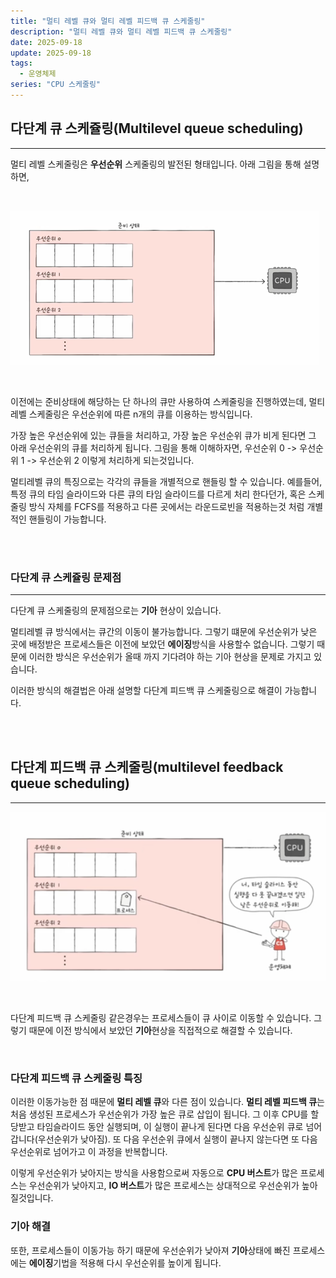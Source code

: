 ```yaml
---
title: "멀티 레벨 큐와 멀티 레벨 피드백 큐 스케줄링"
description: "멀티 레벨 큐와 멀티 레벨 피드백 큐 스케줄링"
date: 2025-09-18
update: 2025-09-18
tags:
  - 운영체제
series: "CPU 스케줄링"
---
```


## 다단계 큐 스케쥴링(Multilevel queue scheduling)

---

멀티 레벨 스케줄링은 **우선순위** 스케줄링의 발전된 형태입니다. 
아래 그림을 통해 설명 하면,

<br>

![img.png](multilevel_queue.png)

<br>

이전에는 준비상태에 해당하는 단 하나의 큐만 사용하여 스케줄링을 진행하였는데, 
멀티레벨 스케줄링은 우선순위에 따른 n개의 큐를 이용하는 방식입니다.

가장 높은 우선순위에 있는 큐들을 처리하고, 가장 높은 우선순위 큐가 비게 된다면 그 아래 우선순위의 큐를 처리하게 됩니다.
그림을 통해 이해하자면, 우선순위 0 -> 우선순위 1 -> 우선순위 2 이렇게 처리하게 되는것입니다.

멀티레벨 큐의 특징으로는 각각의 큐들을 개별적으로 핸들링 할 수 있습니다.
예를들어, 특정 큐의 타임 슬라이드와 다른 큐의 타임 슬라이드를 다르게 처리 한다던가, 혹은 스케줄링 방식 자체를
FCFS를 적용하고 다른 곳에서는 라운드로빈을 적용하는것 처럼 개별적인 핸들링이 가능합니다.

<br>
<br>

### 다단계 큐 스케쥴링 문제점

---

다단계 큐 스케줄링의 문제점으로는 **기아** 현상이 있습니다.

멀티레벨 큐 방식에서는 큐간의 이동이 불가능합니다. 그렇기 떄문에 우선순위가 낮은 곳에 배정받은 프로세스들은
이전에 보았던 **에이징**방식을 사용할수 없습니다. 그렇기 때문에 이러한 방식은 우선순위가 올때 까지 기다려야 하는
기아 현상을 문제로 가지고 있습니다.

이러한 방식의 해결법은 아래 설명할 다단계 피드백 큐 스케줄링으로 해결이 가능합니다.

<br>
<br>

## 다단계 피드백 큐 스케줄링(multilevel feedback queue scheduling)

---

![img.png](multi_feedback_queue.png)

<br>

다단계 피드백 큐 스케줄링 같은경우는 프로세스들이 큐 사이로 이동할 수 있습니다. 그렇기 때문에 이전 방식에서 보았던
**기아**현상을 직접적으로 해결할 수 있습니다.

<br>

### 다단계 피드백 큐 스케줄링 특징


이러한 이동가능한 점 때문에 **멀티 레벨 큐**와 다른 점이 있습니다.
**멀티 레벨 피드백 큐**는 처음 생성된 프로세스가 우선순위가 가장 높은 큐로 삽입이 됩니다. 그 이후 CPU를 할당받고
타임슬라이드 동안 실행되며, 이 실행이 끝나게 된다면 다음 우선순위 큐로 넘어 갑니다(우선순위가 낮아짐). 또 다음 우선순위
큐에서 실행이 끝나지 않는다면 또 다음 우선순위로 넘어가고 이 과정을 반복합니다.

이렇게 우선순위가 낮아지는 방식을 사용함으로써 자동으로 **CPU 버스트**가 많은 프로세스는 우선순위가 낮아지고,
**IO 버스트**가 많은 프로세스는 상대적으로 우선순위가 높아질것입니다.

### 기아 해결

또한, 프로세스들이 이동가능 하기 때문에 우선순위가 낮아져 **기아**상태에 빠진 프로세스에는 **에이징**기법을 적용해
다시 우선순위를 높이게 됩니다.
















